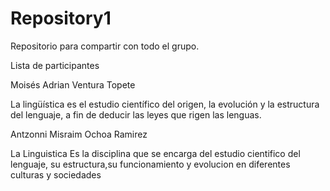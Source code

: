 # Repository1
Repositorio para compartir con todo el grupo.


Lista de participantes

Moisés Adrian Ventura Topete

La lingüística es el estudio científico del origen, la evolución y la estructura del lenguaje, a fin de deducir las leyes que rigen las lenguas.

Antzonni Misraim Ochoa Ramirez

La Linguistica Es la disciplina que se encarga del estudio cientifico del lenguaje, su estructura,su funcionamiento y evolucion en diferentes culturas y sociedades
